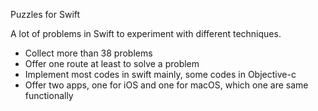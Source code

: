 Puzzles for Swift

A lot of problems in Swift to experiment with different techniques.

 - Collect more than 38 problems
 - Offer one  route at least to solve a problem
 - Implement most codes in swift mainly, some codes in Objective-c
 - Offer two apps, one for iOS and one for macOS, which one are same functionally
